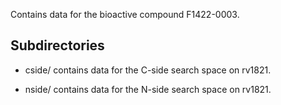 Contains data for the bioactive compound F1422-0003.

## Subdirectories

- cside/ contains data for the C-side search space on rv1821.

- nside/ contains data for the N-side search space on rv1821.

